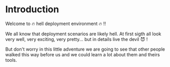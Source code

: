 # Introduction

Welcome to 🔥 hell deployment environment 🔥 !! 

We all know that deployment scenarios are likely hell. At first sigth all look very well, very exciting, very pretty... but in details live the devil 😈 !

But don't worry in this little adventure we are going to see that other people walked this way before us and we could learn a lot about them and theirs tools.